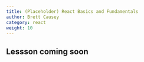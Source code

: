 ```yaml
---
title: (Placeholder) React Basics and Fundamentals
author: Brett Causey
category: react
weight: 10
---
```


## Lessson coming soon
